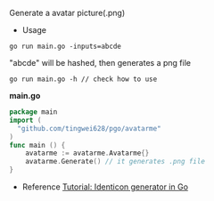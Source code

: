 Generate a avatar picture(.png)

- Usage
```
go run main.go -inputs=abcde
``` 
"abcde" will be hashed, then generates a png file
```
go run main.go -h // check how to use
```

**main.go**
```go
package main
import (
  "github.com/tingwei628/pgo/avatarme"
)
func main () {
    avatarme := avatarme.Avatarme{}
    avatarme.Generate() // it generates .png file
}
```

- Reference
[Tutorial: Identicon generator in Go](https://bartfokker.com/posts/identicon/)